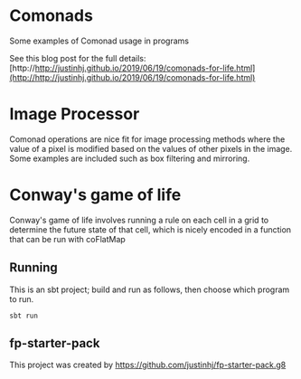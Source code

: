 # Comonads

Some examples of Comonad usage in programs

See this blog post for the full details: [http://http://justinhj.github.io/2019/06/19/comonads-for-life.html](http://http://justinhj.github.io/2019/06/19/comonads-for-life.html)

# Image Processor

Comonad operations are nice fit for image processing methods where the value of a pixel is modified based on the values of other pixels in the image. Some examples are included such as box filtering and mirroring.

# Conway's game of life

Conway's game of life involves running a rule on each cell in a grid to determine the future state of that cell, which is nicely encoded in a function that can be run with coFlatMap

## Running

This is an sbt project; build and run as follows, then choose which program to run.

`sbt run`

## fp-starter-pack

This project was created by https://github.com/justinhj/fp-starter-pack.g8





